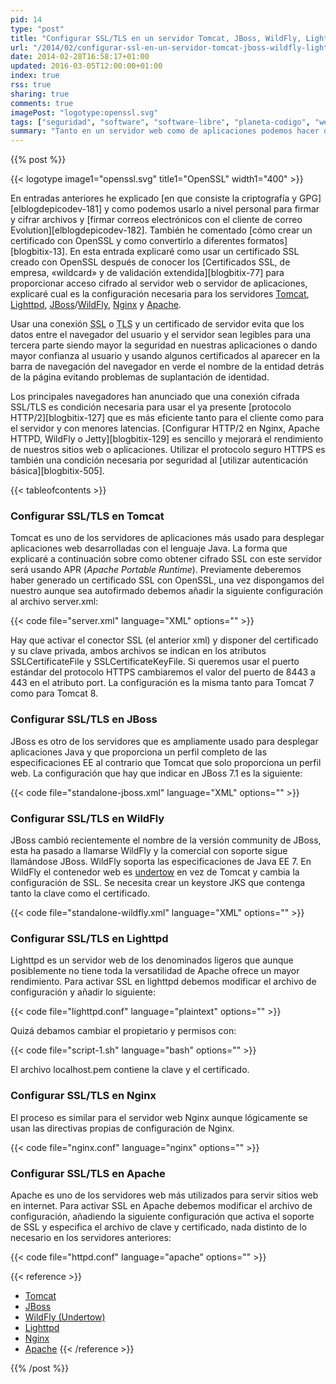 ```yaml
---
pid: 14
type: "post"
title: "Configurar SSL/TLS en un servidor Tomcat, JBoss, WildFly, Lighttpd, Nginx o Apache"
url: "/2014/02/configurar-ssl-en-un-servidor-tomcat-jboss-wildfly-lighttpd-nginx-apache/"
date: 2014-02-28T16:58:17+01:00
updated: 2016-03-05T12:00:00+01:00
index: true
rss: true
sharing: true
comments: true
imagePost: "logotype:openssl.svg"
tags: ["seguridad", "software", "software-libre", "planeta-codigo", "web"]
summary: "Tanto en un servidor web como de aplicaciones podemos hacer que la comunicación entre el cliente y el servidor esté cifrada usando un protocolo seguro. La configuración para usar un protocolo seguro en cada servidor es diferente pero todos se basan en lo mismo, usar un certificado y un clave. En este artículo muestro la configuración necesaria en los servidores web y de aplicaciones más populares."
---
```


{{% post %}}

{{< logotype image1="openssl.svg" title1="OpenSSL" width1="400" >}}

En entradas anteriores he explicado [en que consiste la criptografía y GPG][elblogdepicodev-181] y como podemos usarlo a nivel personal para firmar y cifrar archivos y [firmar correos electrónicos con el cliente de correo Evolution][elblogdepicodev-182]. También he comentado [cómo crear un certificado con OpenSSL y como convertirlo a diferentes formatos][blogbitix-13]. En esta entrada explicaré como usar un certificado SSL creado con OpenSSL después de conocer los [Certificados SSL, de empresa, «wildcard» y de validación extendida][blogbitix-77] para proporcionar acceso cifrado al servidor web o servidor de aplicaciones, explicaré cual es la configuración necesaria para los servidores [Tomcat](http://tomcat.apache.org/), [Lighttpd](http://www.lighttpd.net/), [JBoss](http://jbossas.jboss.org/)/[WildFly](http://wildfly.org/), [Nginx](http://nginx.org/) y [Apache](http://www.apache.org/).

Usar una conexión <abbr title="Secure Sockets Layer">SSL</abbr> o <abbr title="Transport Layer Security">TLS</abbr> y un certificado de servidor evita que los datos entre el navegador del usuario y el servidor sean legibles para una tercera parte siendo mayor la seguridad en nuestras aplicaciones o dando mayor confianza al usuario y usando algunos certificados al aparecer en la barra de navegación del navegador en verde el nombre de la entidad detrás de la página evitando problemas de suplantación de identidad.

Los principales navegadores han anunciado que una conexión cifrada SSL/TLS es condición necesaria para usar el ya presente [protocolo HTTP/2][blogbitix-127] que es más eficiente tanto para el cliente como para el servidor y con menores latencias. [Configurar HTTP/2 en Nginx, Apache HTTPD, WildFly o Jetty][blogbitix-129] es sencillo y mejorará el rendimiento de nuestros sitios web o aplicaciones. Utilizar el protocolo seguro HTTPS es también una condición necesaria por seguridad al [utilizar autenticación básica][blogbitix-505].

{{< tableofcontents >}}

### Configurar SSL/TLS en Tomcat

Tomcat es uno de los servidores de aplicaciones más usado para desplegar aplicaciones web desarrolladas con el lenguaje Java. La forma que explicaré a continuación sobre como obtener cifrado SSL con este servidor será usando APR (_Apache Portable Runtime_). Previamente deberemos haber generado un certificado SSL con OpenSSL, una vez dispongamos del nuestro aunque sea autofirmado debemos añadir la siguiente configuración al archivo server.xml:

{{< code file="server.xml" language="XML" options="" >}}

Hay que activar el conector SSL (el anterior xml) y disponer del certificado y su clave privada, ambos archivos se indican en los atributos SSLCertificateFile y SSLCertificateKeyFile. Si queremos usar el puerto estándar del protocolo HTTPS cambiaremos el valor del puerto de 8443 a 443 en el atributo port. La configuración es la misma tanto para Tomcat 7 como para Tomcat 8.

### Configurar SSL/TLS en JBoss

JBoss es otro de los servidores que es ampliamente usado para desplegar aplicaciones Java y que proporciona un perfil completo de las especificaciones EE al contrario que Tomcat que solo proporciona un perfil web. La configuración que hay que indicar en JBoss 7.1 es la siguiente:

{{< code file="standalone-jboss.xml" language="XML" options="" >}}

### Configurar SSL/TLS en WildFly

JBoss cambió recientemente el nombre de la versión community de JBoss, esta ha pasado a llamarse WildFly y la comercial con soporte sigue llamándose JBoss. WildFly soporta las especificaciones de Java EE 7. En WildFly el contenedor web es [undertow](http://undertow.io/) en vez de Tomcat y cambia la configuración de SSL. Se necesita crear un keystore JKS que contenga tanto la clave como el certificado.

{{< code file="standalone-wildfly.xml" language="XML" options="" >}}

### Configurar SSL/TLS en Lighttpd

Lighttpd es un servidor web de los denominados ligeros que aunque posiblemente no tiene toda la versatilidad de Apache ofrece un mayor rendimiento. Para activar SSL en lighttpd debemos modificar el archivo de configuración y añadir lo siguiente:

{{< code file="lighttpd.conf" language="plaintext" options="" >}}

Quizá debamos cambiar el propietario y permisos con:

{{< code file="script-1.sh" language="bash" options="" >}}

El archivo localhost.pem contiene la clave y el certificado.

### Configurar SSL/TLS en Nginx

El proceso es similar para el servidor web Nginx aunque lógicamente se usan las directivas propias de configuración de Nginx.

{{< code file="nginx.conf" language="nginx" options="" >}}

### Configurar SSL/TLS en Apache

Apache es uno de los servidores web más utilizados para servir sitios web en internet. Para activar SSL en Apache debemos modificar el archivo de configuración, añadiendo la siguiente configuración que activa el soporte de SSL y especifica el archivo de clave y certificado, nada distinto de lo necesario en los servidores anteriores:

{{< code file="httpd.conf" language="apache" options="" >}}

{{< reference >}}
* [Tomcat](https://tomcat.apache.org/tomcat-7.0-doc/ssl-howto.html)
* [JBoss](http://docs.jboss.org/jbossweb/7.0.x/ssl-howto.html)
* [WildFly (Undertow)](https://community.jboss.org/message/824152#824152)
* [Lighttpd](http://redmine.lighttpd.net/projects/1/wiki/HowToSimpleSSL)
* [Nginx](http://nginx.org/en/docs/http/ngx_http_ssl_module.html)
* [Apache](http://httpd.apache.org/docs/current/ssl/ssl_howto.html)
{{< /reference >}}

{{% /post %}}
